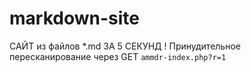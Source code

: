 # markdown-site
САЙТ из файлов *.md ЗА 5 СЕКУНД !
Принудительное пересканирование через GET `ammdr-index.php?r=1`
